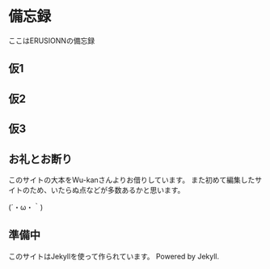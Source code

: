 # 備忘録 

ここはERUSIONNの備忘録

<!-- .slide -->

## 仮1




<!-- .slide -->

## 仮2

<!-- .slide vertical=true -->



## 仮3



<!-- .slide -->

## お礼とお断り

このサイトの大本をWu-kanさんよりお借りしています。
また初めて編集したサイトのため、いたらぬ点などが多数あるかと思います。

<!-- .slide vertical=true -->

(´・ω・｀)

<!-- .slide -->

## 準備中

このサイトはJekyllを使って作られています。
Powered by Jekyll.
